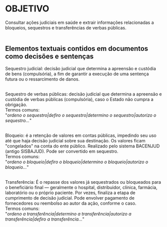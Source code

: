 # OBJETIVO
Consultar ações judiciais em saúde e extrair informações relacionadas a bloqueios, sequestros e transferências de verbas públicas.<br><br>
## Elementos textuais contidos em documentos como decisões e sentenças

Sequestro judicial: decisão judicial que determina a apreensão e custódia de bens (compulsória), a fim de garantir a execução de uma sentença futura ou o ressarcimento de danos.<br><br>

Sequestro de verbas públicas: decisão judicial que determina a apreensão e custódia de verbas públicas (compulsória), caso o Estado não cumpra a obrigação.<br>
Termos comuns:<br>
"_ordeno o sequestro|defiro o sequestro|determino o sequestro|autorizo o sequestro..._"<br><br>

Bloqueio: é a retenção de valores em contas públicas, impedindo seu uso até que haja decisão judicial sobre sua destinação. Os valores ficam "congelados" na conta do ente público. Realizado pelo sistema BACENJUD (antigo SISBAJUD). Pode ser convertido em sequestro.<br>
Termos comuns:<br> 
"_ordeno o bloqueio|defiro o bloqueio|determino o bloqueio|autorizo o bloqueio..._"<br><br>

Transferência: É o repasse dos valores já sequestrados ou bloqueados para o beneficiário final — geralmente o hospital, distribuidor, clínica, farmácia, laboratório ou o próprio paciente. Por vezes, finaliza a etapa de cumprimento de decisão judicial. Pode envolver pagamento de fornecedores ou reembolso ao autor da ação, conforme o caso.<br>
Termos comuns:<br>
"_ordeno a transferência|determino a transferência|autorizo a transferência|defiro a transferência..._"